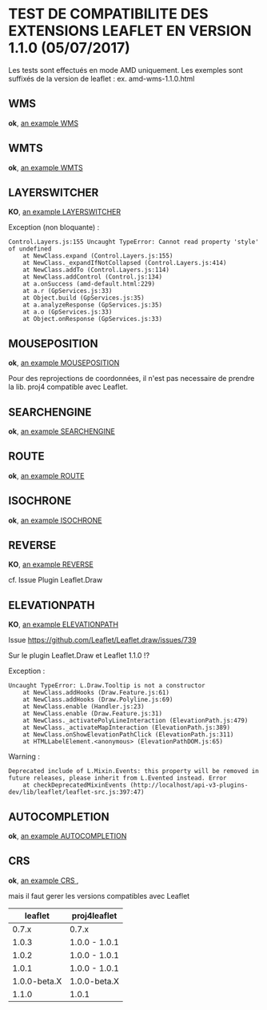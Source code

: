 # TEST DE COMPATIBILITE DES EXTENSIONS LEAFLET EN VERSION 1.1.0 (05/07/2017)

Les tests sont effectués en mode AMD uniquement.
Les exemples sont suffixés de la version de leaflet :
  ex. amd-wms-1.1.0.html

## WMS
**ok**, [an example WMS](WMS/amd-wms-1.1.0.html)

## WMTS
**ok**, [an example WMTS](WMTS/amd-wmts-1.1.0.html)

## LAYERSWITCHER
**KO**, [an example LAYERSWITCHER](LayerSwitcher/amd-default-1.1.0.html)

Exception (non bloquante) :
```
Control.Layers.js:155 Uncaught TypeError: Cannot read property 'style' of undefined
    at NewClass.expand (Control.Layers.js:155)
    at NewClass._expandIfNotCollapsed (Control.Layers.js:414)
    at NewClass.addTo (Control.Layers.js:114)
    at NewClass.addControl (Control.js:134)
    at a.onSuccess (amd-default.html:229)
    at a.r (GpServices.js:33)
    at Object.build (GpServices.js:35)
    at a.analyzeResponse (GpServices.js:35)
    at a.o (GpServices.js:33)
    at Object.onResponse (GpServices.js:33)
```

## MOUSEPOSITION
**ok**, [an example MOUSEPOSITION](MousePosition/amd-default-1.1.0.html)

Pour des reprojections de coordonnées, il n'est pas necessaire de prendre la lib.
proj4 compatible avec Leaflet.

## SEARCHENGINE
**ok**, [an example SEARCHENGINE](SearchEngine/amd-default-1.1.0.html)

## ROUTE
**ok**, [an example ROUTE](Route/amd-default-1.1.0.html)

## ISOCHRONE
**ok**, [an example ISOCHRONE](Iso/amd-default-1.1.0.html)

## REVERSE
**KO**, [an example REVERSE](Reverse/amd-default-1.1.0.html)

cf. Issue Plugin Leaflet.Draw

## ELEVATIONPATH
**KO**, [an example ELEVATIONPATH](ElevationPath/amd-default-1.1.0.html)

Issue
https://github.com/Leaflet/Leaflet.draw/issues/739

Sur le plugin Leaflet.Draw et Leaflet 1.1.0 !?

Exception :
```
Uncaught TypeError: L.Draw.Tooltip is not a constructor
    at NewClass.addHooks (Draw.Feature.js:61)
    at NewClass.addHooks (Draw.Polyline.js:69)
    at NewClass.enable (Handler.js:23)
    at NewClass.enable (Draw.Feature.js:31)
    at NewClass._activatePolyLineInteraction (ElevationPath.js:479)
    at NewClass._activateMapInteraction (ElevationPath.js:389)
    at NewClass.onShowElevationPathClick (ElevationPath.js:311)
    at HTMLLabelElement.<anonymous> (ElevationPathDOM.js:65)
```

Warning :
```
Deprecated include of L.Mixin.Events: this property will be removed in future releases, please inherit from L.Evented instead. Error
    at checkDeprecatedMixinEvents (http://localhost/api-v3-plugins-dev/lib/leaflet/leaflet-src.js:397:47)
```

## AUTOCOMPLETION
**ok**, [an example AUTOCOMPLETION](AutoCompletion/amd-default-1.1.0.html)

## CRS
**ok**, [an example CRS ](CRS/amd-wmts-l93-1.1.0.html),

mais il faut gerer les versions compatibles avec Leaflet

|leaflet      |proj4leaflet   |
|---          |---            |
|0.7.x        | 0.7.x         |
|1.0.3        | 1.0.0 - 1.0.1 |
|1.0.2        | 1.0.0 - 1.0.1 |
|1.0.1        | 1.0.0 - 1.0.1 |
|1.0.0-beta.X | 1.0.0-beta.X  |
|1.1.0        | 1.0.1         | ! version embarqée dans le bundle !
